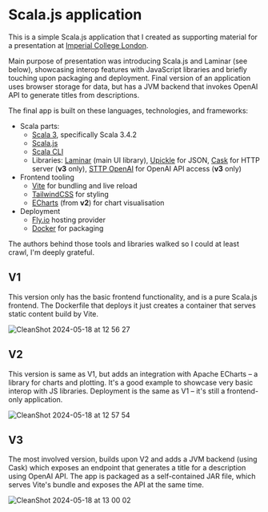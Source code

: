 # Scala.js application

This is a simple Scala.js application that I created as supporting material 
for a presentation at [Imperial College London](https://www.imperial.ac.uk/). 

Main purpose of presentation was introducing Scala.js and Laminar (see below), showcasing interop features with JavaScript libraries and briefly touching upon packaging and deployment. Final version of an application uses browser storage for data, but has a JVM backend that invokes OpenAI API to generate titles from descriptions.

The final app is built on these languages, technologies, and frameworks:

- Scala parts:
  - [Scala 3](https://scala-lang.org), specifically Scala 3.4.2
  - [Scala.js](https://www.scala-js.org)
  - [Scala CLI](https://scala-cli.virtuslab.org/)
  - Libraries: [Laminar](https://laminar.dev/) (main UI library), [Upickle](https://com-lihaoyi.github.io/upickle/) for JSON, [Cask](https://com-lihaoyi.github.io/cask/) for HTTP server (**v3** only), [STTP OpenAI](https://github.com/softwaremill/sttp-openai)  for OpenAI API access (**v3** only)
- Frontend tooling
  - [Vite](https://vitejs.dev/) for bundling and live reload
  - [TailwindCSS](https://tailwindcss.com/) for styling
  - [ECharts](https://echarts.apache.org/en/index.html) (from **v2**) for chart visualisation
- Deployment
  - [Fly.io](https://fly.io/) hosting provider
  - [Docker](https://docs.docker.com/build/building/multi-stage/) for packaging

The authors behind those tools and libraries walked so I could at least crawl, I'm deeply grateful.

## V1

This version only has the basic frontend functionality, and is a pure Scala.js frontend. The Dockerfile that deploys it just creates a container that serves static content build by Vite.


![CleanShot 2024-05-18 at 12 56 27](https://github.com/keynmol/scalajs-talk-at-imperial/assets/1052965/7f623a41-9d89-4133-9adb-ef0ee3bae8c2)

## V2

This version is same as V1, but adds an integration with Apache ECharts – a library for charts and plotting. It's a good example to showcase very basic interop with JS libraries. Deployment is the same as V1 – it's still a frontend-only application.

![CleanShot 2024-05-18 at 12 57 54](https://github.com/keynmol/scalajs-talk-at-imperial/assets/1052965/2b2dbdc3-dc7d-43e9-9b1a-90371c6afa24)

## V3

The most involved version, builds upon V2 and adds a JVM backend (using Cask) which exposes an endpoint that generates a title for a description using OpenAI API. The app is packaged as a self-contained JAR file, which serves Vite's bundle and exposes the API at the same time.

![CleanShot 2024-05-18 at 13 00 02](https://github.com/keynmol/scalajs-talk-at-imperial/assets/1052965/cfd0d8bf-3392-4663-8608-44ad73a6b9c2)
